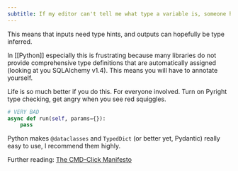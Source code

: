 ```yaml
---
subtitle: If my editor can't tell me what type a variable is, someone has messed up
---
```


This means that inputs need type hints, and outputs can hopefully be type inferred.

 In [[Python]] especially this is frustrating because many libraries do not provide comprehensive type definitions that are automatically assigned (looking at you SQLAlchemy v1.4). This means you will have to  annotate yourself.

Life is so much better if you do this. For everyone involved. Turn on Pyright type checking, get angry when you see red squiggles.

```python
# VERY BAD
async def run(self, params={}):
	pass
```

Python makes `@dataclasses` and `TypedDict` (or better yet, Pydantic) really easy to use, I recommend them highly.

Further reading: [The CMD-Click Manifesto](https://leontrolski.github.io/cmd-click-manifesto.html)